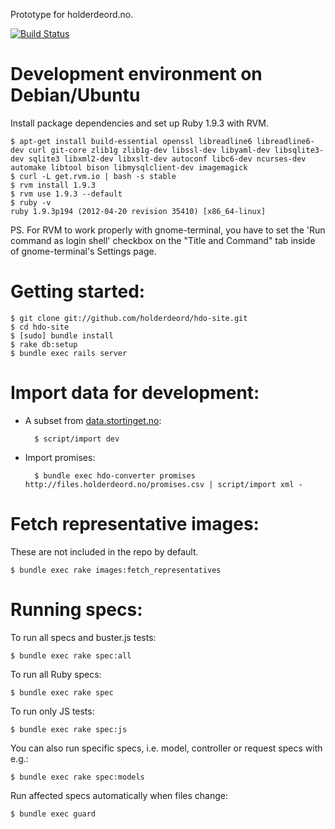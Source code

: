 Prototype for holderdeord.no.

[![Build Status](https://secure.travis-ci.org/holderdeord/hdo-site.png)](http://travis-ci.org/holderdeord/hdo-site)

Development environment on Debian/Ubuntu
========================================

Install package dependencies and set up Ruby 1.9.3 with RVM.

    $ apt-get install build-essential openssl libreadline6 libreadline6-dev curl git-core zlib1g zlib1g-dev libssl-dev libyaml-dev libsqlite3-dev sqlite3 libxml2-dev libxslt-dev autoconf libc6-dev ncurses-dev automake libtool bison libmysqlclient-dev imagemagick
    $ curl -L get.rvm.io | bash -s stable
    $ rvm install 1.9.3
    $ rvm use 1.9.3 --default
    $ ruby -v
    ruby 1.9.3p194 (2012-04-20 revision 35410) [x86_64-linux]

PS. For RVM to work properly with gnome-terminal, you have to set the 'Run command as login shell' checkbox on the "Title and Command" tab inside of gnome-terminal's Settings page.

Getting started:
================

    $ git clone git://github.com/holderdeord/hdo-site.git
    $ cd hdo-site
    $ [sudo] bundle install
    $ rake db:setup
    $ bundle exec rails server

Import data for development:
============================

* A subset from [data.stortinget.no](http://data.stortinget.no):

        $ script/import dev

* Import promises:

        $ bundle exec hdo-converter promises http://files.holderdeord.no/promises.csv | script/import xml -

Fetch representative images:
============================

These are not included in the repo by default.

    $ bundle exec rake images:fetch_representatives

Running specs:
==============

To run all specs and buster.js tests:

    $ bundle exec rake spec:all

To run all Ruby specs:

    $ bundle exec rake spec

To run only JS tests:

    $ bundle exec rake spec:js

You can also run specific specs, i.e. model, controller or request specs with e.g.:

    $ bundle exec rake spec:models

Run affected specs automatically when files change:

    $ bundle exec guard